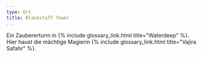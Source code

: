 ```yaml
---
type: Ort
title: Blackstaff Tower
...
```


Ein Zaubererturm in {% include glossary_link.html title="Waterdeep" %}. Hier
haust die mächtige Magierin {% include glossary_link.html title="Vajira Safahr" %}.
